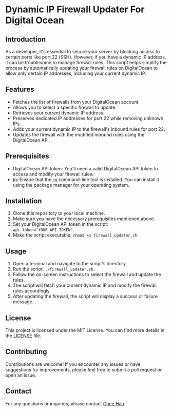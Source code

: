 # Dynamic IP Firewall Updater For Digital Ocean

## Introduction

As a developer, it's essential to secure your server by blocking access to certain ports like port 22 (SSH). However, if you have a dynamic IP address, it can be troublesome to manage firewall rules. This script helps simplify the process by automatically updating your firewall rules on DigitalOcean to allow only certain IP addresses, including your current dynamic IP.

## Features

- Fetches the list of firewalls from your DigitalOcean account.
- Allows you to select a specific firewall to update.
- Retrieves your current dynamic IP address.
- Preserves dedicated IP addresses for port 22 while removing unknown IPs.
- Adds your current dynamic IP to the firewall's inbound rules for port 22.
- Updates the firewall with the modified inbound rules using the DigitalOcean API.

## Prerequisites

- DigitalOcean API token: You'll need a valid DigitalOcean API token to access and modify your firewall rules.
- jq: Ensure that the `jq` command-line tool is installed. You can install it using the package manager for your operating system.

## Installation

1. Clone this repository to your local machine.
2. Make sure you have the necessary prerequisites mentioned above.
3. Set your DigitalOcean API token in the script: `api_token="YOUR_API_TOKEN"`.
4. Make the script executable: `chmod +x firewall_updater.sh`.

## Usage

1. Open a terminal and navigate to the script's directory.
2. Run the script: `./firewall_updater.sh`.
3. Follow the on-screen instructions to select the firewall and update the rules.
4. The script will fetch your current dynamic IP and modify the firewall rules accordingly.
5. After updating the firewall, the script will display a success or failure message.

## License

This project is licensed under the MIT License. You can find more details in the [LICENSE](LICENSE) file.

## Contributing

Contributions are welcome! If you encounter any issues or have suggestions for improvements, please feel free to submit a pull request or open an issue.

## Contact

For any questions or inquiries, please contact [Chee Hau](https://cheehau.dev).

